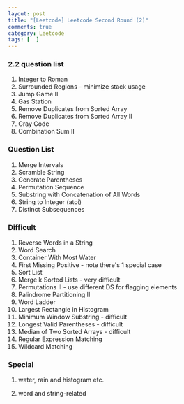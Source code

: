 ```yaml
---
layout: post
title: "[Leetcode] Leetcode Second Round (2)"
comments: true
category: Leetcode
tags: [  ]
---
```


### 2.2 question list

1. Integer to Roman
1. Surrounded Regions - minimize stack usage
1. Jump Game II
1. Gas Station
1. Remove Duplicates from Sorted Array
1. Remove Duplicates from Sorted Array II
1. Gray Code 
1. Combination Sum II

### Question List

1. Merge Intervals
1. Scramble String
1. Generate Parentheses 
1. Permutation Sequence 
1. Substring with Concatenation of All Words 
1. String to Integer (atoi)
1. Distinct Subsequences

### Difficult

1. Reverse Words in a String
1. Word Search
1. Container With Most Water
1. First Missing Positive - note there's 1 special case
1. Sort List
1. Merge k Sorted Lists - very difficult
1. Permutations II - use different DS for flagging elements
1. Palindrome Partitioning II
1. Word Ladder
1. Largest Rectangle in Histogram
1. Minimum Window Substring - difficult
1. Longest Valid Parentheses - difficult
1. Median of Two Sorted Arrays - difficult
1. Regular Expression Matching
1. Wildcard Matching

### Special

1. water, rain and histogram etc.

1. word and string-related
